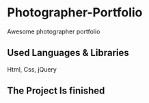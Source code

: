 # Photographer-Portfolio
Awesome photographer portfolio

## Used Languages & Libraries
Html, Css, jQuery
## The Project Is finished
